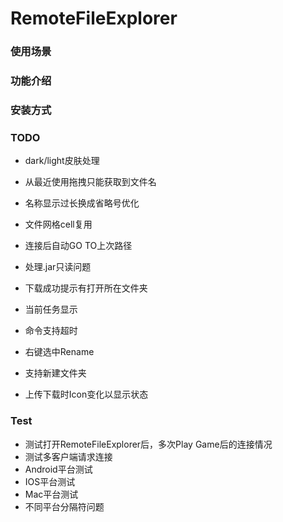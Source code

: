 # RemoteFileExplorer

### 使用场景

### 功能介绍

### 安装方式

### TODO
* dark/light皮肤处理
* 从最近使用拖拽只能获取到文件名
* 名称显示过长换成省略号优化
* 文件网格cell复用

* 连接后自动GO TO上次路径
* 处理.jar只读问题
* 下载成功提示有打开所在文件夹
* 当前任务显示
* 命令支持超时
* 右键选中Rename
* 支持新建文件夹
* 上传下载时Icon变化以显示状态

### Test
* 测试打开RemoteFileExplorer后，多次Play Game后的连接情况
* 测试多客户端请求连接
* Android平台测试
* IOS平台测试
* Mac平台测试
* 不同平台分隔符问题